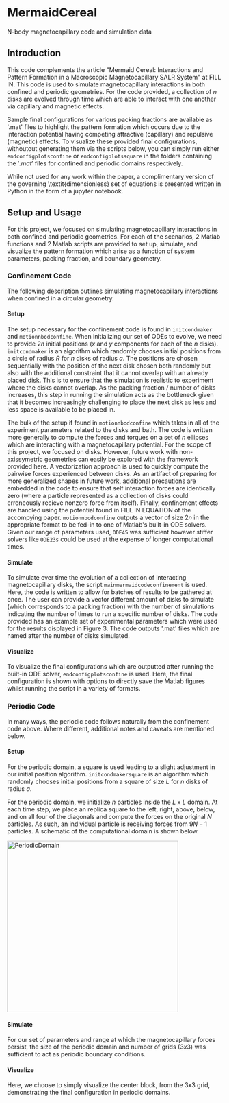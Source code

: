 # MermaidCereal
N-body magnetocapillary code and simulation data

## Introduction
This code complements the article "Mermaid Cereal: Interactions and Pattern Formation in a Macroscopic Magnetocapillary SALR System" at FILL IN. This code is used to simulate magnetocapillary interactions in both confined and periodic geometries. For the code provided, a collection of $n$ disks are evolved through time which are able to interact with one another via capillary and magnetic effects.

Sample final configurations for various packing fractions are available as '.mat' files to highlight the pattern formation which occurs due to the interaction potential having competing attractive (capillary) and repulsive (magnetic) effects. To visualize these provided final configurations, withoutout generating them via the scripts below, you can simply run either $\mathtt{endconfigplotsconfine}$ or $\mathtt{endconfigplotssquare}$ in the folders containing the $'.mat'$ files for confined and periodic domains respectively.

While not used for any work within the paper, a complimentary version of the governing \textit{dimensionless} set of equations is presented written in Python in the form of a jupyter notebook.

## Setup and Usage
For this project, we focused on simulating magnetocapillary interactions in both confined and periodic geometries. For each of the scenarios, 2 Matlab functions and 2 Matlab scripts are provided to set up, simulate, and visualize the pattern formation which arise as a function of system parameters, packing fraction, and boundary geometry.
### Confinement Code
The following description outlines simulating magnetocapillary interactions when confined in a circular geometry.
#### Setup
The setup necessary for the confinement code is found in $\mathtt{initcondmaker}$ and $\mathtt{motionnbodconfine}$. When initializing our set of ODEs to evolve, we need to provide $2n$ initial positions ($x$ and $y$ components for each of the $n$ disks). $\mathtt{initcondmaker}$ is an algorithm which randomly chooses initial positions from a circle of radius $R$ for $n$ disks of radius $a$. The positions are chosen sequentially with the position of the next disk chosen both randomly but also with the additional constraint that it cannot overlap with an already placed disk. This is to ensure that the simulation is realistic to experiment where the disks cannot overlap. As the packing fraction / number of disks increases, this step in running the simulation acts as the bottleneck given that it becomes increasingly challenging to place the next disk as less and less space is available to be placed in.

The bulk of the setup if found in $\mathtt{motionnbodconfine}$ which takes in all of the experiment parameters related to the disks and bath. The code is written more generally to compute the forces and torques on a set of $n$ ellipses which are interacting with a magnetocapillary potential. For the scope of this project, we focused on disks. However, future work with non-axissymetric geometries can easily be explored with the framework provided here. A vectorization approach is used to quickly compute the pairwise forces experienced between disks. As an artifact of preparing for more generalized shapes in future work, additional precautions are embedded in the code to ensure that self interaction forces are identically zero (where a particle represented as a collection of disks could erroneously recieve nonzero force from itself). Finally, confinement effects are handled using the potential found in FILL IN EQUATION of the accompying paper. $\mathtt{motionnbodconfine}$ outputs a vector of size $2n$ in the appropriate format to be fed-in to one of Matlab's built-in ODE solvers. Given our range of parameters used, $\mathtt{ODE45}$ was sufficient however stiffer solvers like $\mathtt{ODE23s}$ could be used at the expense of longer computational times.
#### Simulate
To simulate over time the evolution of a collection of interacting magnetocapillary disks, the script $\mathtt{mainmermaidcodeconfinement}$ is used. Here, the code is written to allow for batches of results to be gathered at once. The user can provide a vector different amount of disks to simulate (which corresponds to a packing fraction) with the number of simulations indicating the number of times to run a specific number of disks. The code provided has an example set of experimental parameters which were used for the results displayed in Figure 3. The code outputs '.mat' files which are named after the number of disks simulated. 
#### Visualize
To visualize the final configurations which are outputted after running the built-in ODE solver, $\mathtt{endconfigplotsconfine}$ is used. Here, the final configuration is shown with options to directly save the Matlab figures whilst running the script in a variety of formats.
### Periodic Code
In many ways, the periodic code follows naturally from the confinement code above. Where different, additional notes and caveats are mentioned below.
#### Setup
For the periodic domain, a square is used leading to a slight adjustment in our initial position algorithm. $\mathtt{initcondmakersquare}$ is an algorithm which randomly chooses initial positions from a square of size $L$ for $n$ disks of radius $a$. 

For the periodic domain, we initialize $n$ particles inside the $L$ x $L$ domain. At each time step, we place an replica square to the left, right, above, below, and on all four of the diagonals and compute the forces on the original $N$ particles. As such, an individual particle is receiving forces from $9N-1$ particles. A schematic of the computational domain is shown below.

<img width="400" alt="PeriodicDomain" src="https://github.com/harrislab-brown/MermaidCereal/assets/156462397/6aa880f7-8cc1-49ee-9a49-bbdd62f844d0">

#### Simulate
For our set of parameters and range at which the magnetocapillary forces persist, the size of the periodic domain and number of grids $(3x3)$ was sufficient to act as periodic boundary conditions.
#### Visualize
Here, we choose to simply visualize the center block, from the 3x3 grid, demonstrating the final configuration in periodic domains.
